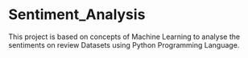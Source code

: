 # Sentiment_Analysis
This project is based on concepts of Machine Learning to analyse the sentiments on review Datasets using Python Programming Language.
